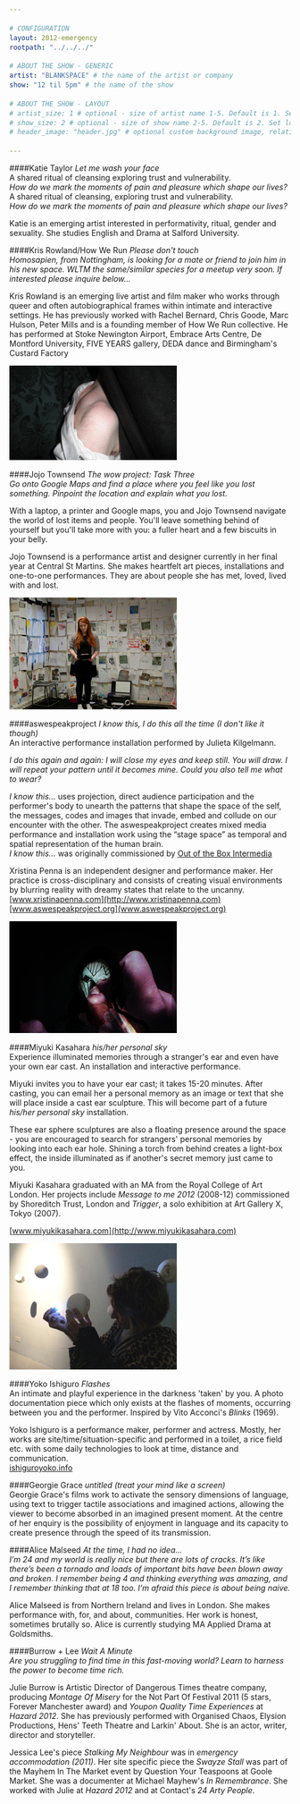 ```yaml
---

# CONFIGURATION
layout: 2012-emergency
rootpath: "../../../"

# ABOUT THE SHOW - GENERIC
artist: "BLANKSPACE" # the name of the artist or company
show: "12 til 5pm" # the name of the show

# ABOUT THE SHOW - LAYOUT
# artist_size: 1 # optional - size of artist name 1-5. Default is 1. Set longer names to lower values
# show_size: 2 # optional - size of show name 2-5. Default is 2. Set longer names to lower values
# header_image: "header.jpg" # optional custom background image, relative to current page

---
```


####Katie Taylor   *Let me wash your face*    
A shared ritual of cleansing exploring trust and vulnerability.           
*How do we mark the moments of pain and pleasure which shape our lives?*           
A shared ritual of cleansing, exploring trust and vulnerability.               
*How do we mark the moments of pain and pleasure which shape our lives?*             

Katie is an emerging artist interested in performativity, ritual, gender and sexuality. She studies English and Drama at Salford University.    


####Kris Rowland/How We Run	*Please don't touch*    
*Homosapien, from Nottingham, is looking for a mate or friend to join him in his new space. WLTM the same/similar species for a meetup very soon. If interested please inquire below...*      	

Kris Rowland is an emerging live artist and film maker who works through queer and often autobiographical frames within intimate and interactive settings. He has previously worked with Rachel Bernard, Chris Goode, Marc Hulson, Peter Mills and is a founding member of How We Run collective. He has performed at Stoke Newington Airport, Embrace Arts Centre, De Montford University, FIVE YEARS gallery, DEDA dance and Birmingham's Custard Factory    

![Kris Rowland](KrisRowland.jpg)


####Jojo Townsend  *The wow project: Task Three*	    
*Go onto Google Maps and find a place where you feel like you lost something. Pinpoint the location and explain what you lost.*        

With a laptop, a printer and Google maps, you and Jojo Townsend navigate the world of lost items and people. You'll leave something behind of yourself but you'll take more with you: a fuller heart and a few biscuits in your belly.	    

Jojo Townsend is a performance artist and designer currently in her final year at Central St Martins. She makes heartfelt art pieces, installations and one-to-one performances. They are about people she has met, loved, lived with and lost.     

![WoW Project](JoJo.jpg)


####aswespeakproject   *I know this, I do this all the time (I don't like it though)*    
An interactive performance installation performed by Julieta Kilgelmann.    
 
*I do this again and again: I will close my eyes and keep still. You will draw. I will repeat your pattern until it becomes mine. Could you also tell me what to wear?*

*I know this...* uses projection, direct audience participation and the performer's body to unearth the patterns that shape the space of the self, the messages, codes and images that invade, embed and collude on our encounter with the other. The aswespeakproject creates mixed media performance and installation work using the “stage space” as temporal and  spatial representation of the human brain.               
*I know this...* was originally commissioned by [Out of the Box Intermedia](http://www.outoftheboxintermedia.org)         

Xristina Penna is an independent designer and performance maker. Her practice is cross-disciplinary and consists of creating visual environments by blurring reality with dreamy states that relate to the uncanny.             
[www.xristinapenna.com](http://www.xristinapenna.com) [www.aswespeakproject.org](www.aswespeakproject.org)    
  
![aswespeakproject](awsproject.jpg)


####Miyuki Kasahara   *his/her personal sky*    
Experience illuminated memories through a stranger's ear and even have your own ear cast. An installation and interactive performance.    

Miyuki invites you to have your ear cast; it takes 15-20 minutes. After casting, you can email her a personal memory as an image or text that she will place inside a cast ear sculpture. This will become part of a future *his/her personal sky* installation.    
    
These ear sphere sculptures are also a floating presence around the space - you are encouraged to search for strangers' personal memories by looking into each ear hole. Shining a torch from behind creates a light-box effect, the inside illuminated as if another's secret memory just came to you.    

Miyuki Kasahara graduated with an MA from the Royal College of Art London. Her projects include *Message to me 2012* (2008-12) commissioned by Shoreditch Trust, London and *Trigger*, a solo exhibition at Art Gallery X, Tokyo (2007).    
   
[www.miyukikasahara.com](http://www.miyukikasahara.com)    

![his/her personal sky](Miyuki.jpg)    


####Yoko Ishiguro   *Flashes*    
An intimate and playful experience in the darkness 'taken' by you. A photo documentation piece which only exists at the flashes of moments, occurring between you and the performer. Inspired by Vito Acconci's *Blinks* (1969).    

Yoko Ishiguro is a performance maker, performer and actress. Mostly, her works are site/time/situation-specific and performed in a toilet, a rice field etc. with some daily technologies to look at time, distance and communication.    
[ishiguroyoko.info](http://ishiguroyoko.info/iroiro/)    


####Georgie Grace   *untitled (treat your mind like a screen)*    
Georgie Grace's films work to activate the sensory dimensions of language, using text to trigger tactile associations and imagined actions, allowing the viewer to become absorbed in an imagined present moment. At the centre of her enquiry is the possibility of enjoyment in language and its capacity to create presence through the speed of its transmission.     


####Alice Malseed  *At the time, I had no idea...*    
*I’m 24 and my world is really nice but there are lots of cracks. It’s like there’s been a tornado and loads of important bits have been blown away and broken. I remember being 4 and thinking everything was amazing, and I remember thinking that at 18 too. I’m afraid this piece is about being naive.*   

Alice Malseed is from Northern Ireland and lives in London. She makes performance with, for, and about, communities. Her work is honest, sometimes brutally so. Alice is currently studying MA Applied Drama at Goldsmiths.     


####Burrow + Lee   *Wait A Minute*    
*Are you struggling to find time in this fast-moving world?  Learn to harness the power to become time rich.*          

Julie Burrow is Artistic Director of Dangerous Times theatre company, producing *Montage Of Misery* for the Not Part Of Festival 2011 (5 stars, Forever Manchester award) and *Youpon Quality Time Experiences* at *Hazard 2012*. She has previously performed with Organised Chaos, Elysion Productions, Hens' Teeth Theatre and Larkin' About. She is an actor, writer, director and storyteller.    

Jessica Lee's piece *Stalking My Neighbour* was in *emergency accommodation (2011)*. Her site specific piece the *Swayze Stall* was part of the Mayhem In The Market event by Question Your Teaspoons at Goole Market. She was a documenter at Michael Mayhew's *In Remembrance*. She worked with Julie at *Hazard 2012* and at Contact's *24 Arty People*.    

